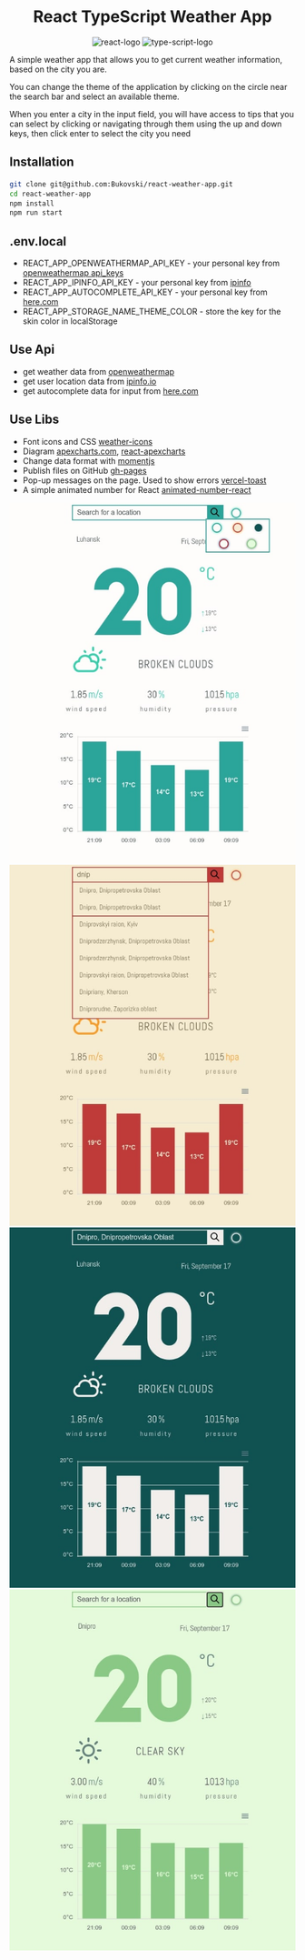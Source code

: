 <h1 align="center">
  React TypeScript Weather App
</h1>

<p align="center">
    <img alt="react-logo" src="https://www.vectorlogo.zone/logos/reactjs/reactjs-ar21.svg" width="300" title="react-logo"/>
    <img alt="type-script-logo" src="https://www.vectorlogo.zone/logos/typescriptlang/typescriptlang-ar21.svg" width="300" title="type-script-logo"/>
</p>


A simple weather app that allows you to get current weather information, based on the city you are.

You can change the theme of the application by clicking on the circle near the search bar and select an available theme.

When you enter a city in the input field, you will have access to tips that you can select by clicking or navigating through them using the up and down keys, then click enter to select the city you need


## Installation

```sh
git clone git@github.com:Bukovski/react-weather-app.git
cd react-weather-app
npm install
npm run start
```

## .env.local

- REACT_APP_OPENWEATHERMAP_API_KEY - your personal key from [openweathermap api_keys](https://home.openweathermap.org/api_keys)
- REACT_APP_IPINFO_API_KEY - your personal key from [ipinfo](https://ipinfo.io/account/home)
- REACT_APP_AUTOCOMPLETE_API_KEY - your personal key from [here.com](https://developer.here.com/documentation/examples/rest/geocoding_suggestions)
- REACT_APP_STORAGE_NAME_THEME_COLOR - store the key for the skin color in localStorage


## Use Api

- get weather data from [openweathermap](https://openweathermap.org/)
- get user location data from [ipinfo.io](https://ipinfo.io/)
- get autocomplete data for input from [here.com](https://www.here.com/)


## Use Libs

- Font icons and CSS [weather-icons](https://erikflowers.github.io/weather-icons/)
- Diagram  [apexcharts.com](https://apexcharts.com/), [react-apexcharts](https://github.com/apexcharts/react-apexcharts)
- Change data format with [momentjs](https://momentjs.com/)
-  Publish files on GitHub [gh-pages](https://github.com/tschaub/gh-pages)
-  Pop-up messages on the page. Used to show errors [vercel-toast](https://vercel-toast.vercel.app/)
-  A simple animated number for React [animated-number-react](https://github.com/Leocardoso94/animated-number-react)


![weather-screen](./screenshots/default-theme.jpg)
![red-theme](./screenshots/red-theme.jpg)
![dark-theme](./screenshots/dark-theme.jpg)
![green-theme](./screenshots/green-theme.jpg)